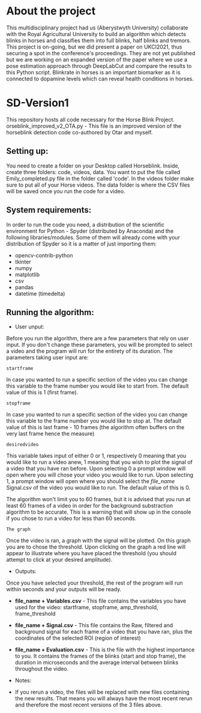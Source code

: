# About the project

This multidisciplinary project had us (Aberystwyth University) collaborate with the Royal Agricultural University to build an algorithm which detects blinks in horses and classifies them into full blinks, half blinks and tremors. This project is on-going, but we did present a paper on UKCI2021, thus securing a spot in the conference's proceedings. They are not yet published but we are working on an expanded version of the paper where we use a pose estimation approach through DeepLabCut and compare the results to this Python script. Blinkrate in horses is an important biomarker as it is connected to dopamine levels which can reveal health conditions in horses.


# SD-Version1

This repository hosts all code necessary for the Horse Blink Project.
orseblink_improved_v2_OTA.py - This file is an improved version of the horseblink detection code co-authored by Otar and myself.

## Setting up:

You need to create a folder on your Desktop called Horseblink. Inside, create three folders: code, videos, data. You want to put the file called Emily_completed.py file in the folder called 'code'. In the videos folder make sure to put all of your Horse videos. The data folder is where the CSV files will be saved once you run the code for a video.

## System requirements:

In order to run the code you need, a distribution of the scientific environment for Python - Spyder (distributed by Anaconda) and the following libraries/modules. Some of them will already come with your distribution of Spyder so it is a matter of just importing them:

* opencv-contrib-python
* tkinter
* numpy
* matplotlib
* csv
* pandas
* datetime (timedelta)

## Running the algorithm:

* User unput:

Before you run the algorithm, there are a few parameters that rely on user input. If you don't change these parameters, you will be prompted to select a video and the program will run for the entirety of its duration. The parameters taking user input are:

```
startframe
```
In case you wanted to run a specific section of the video you can change this variable to the frame number you would like to start from. The default value of this is 1 (first frame).

```
stopframe
```
In case you wanted to run a specific section of the video you can change this variable to the frame number you would like to stop at. The default value of this is last frame - 10 frames (the algorithm often buffers on the very last frame hence the measure)

```
desiredvideo
```
This variable takes input of either 0 or 1, respectively 0 meaning that you would like to run a video anew, 1 meaning that you wish to plot the signal of a video that you have ran before. Upon selecting 0 a prompt window will open where you will chose your video you would like to run. Upon selecting 1, a prompt window will open where you should select the *file_name* Signal.csv of the video you would like to run. The default value of this is 0.

The algorithm won't limit you to 60 frames, but it is advised that you run at least 60 frames of a video in order for the background substraction algorithm to be accurate. This is a warning that will show up in the console if you chose to run a video for less than 60 seconds.

```
The graph
```
Once the video is ran, a graph with the signal will be plotted. On this graph you are to chose the threshold. Upon clicking on the graph a red line will appear to illustrate where you have placed the threshold (you should attempt to click at your desired amplitude).

* Outputs:

Once you have selected your threshold, the rest of the program will run within seconds and your outputs will be ready.

* **file_name + Variables.csv** - This file contains the variables you have used for the video: startframe, stopframe, amp_threshold, frame_threshold
* **file_name + Signal.csv** - This file contains the Raw, filtered and background signal for each frame of a video that you have ran, plus the coordinates of the selected ROI (region of interest)
* **file_name + Evaluation.csv** - This is the file with the highest importance to you. It contains the frames of the blinks (start and stop frame), the duration in microseconds and the average interval between blinks throughout the video.

* Notes:

- If you rerun a video, the files will be replaced with new files containing the new results. That means you will always have the most recent rerun and therefore the most recent versions of the 3 files above. 



